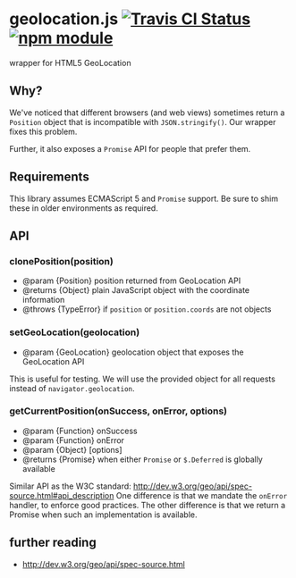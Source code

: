 # geolocation.js [![Travis CI Status](https://travis-ci.org/blinkmobile/geolocation.js.svg?branch=master)](https://travis-ci.org/blinkmobile/geolocation.js) [![npm module](https://img.shields.io/npm/v/@blinkmobile/geolocation.svg)](https://www.npmjs.com/package/@blinkmobile/geolocation)

wrapper for HTML5 GeoLocation


## Why?

We've noticed that different browsers (and web views) sometimes return a
`Position` object that is incompatible with `JSON.stringify()`. Our wrapper
fixes this problem.

Further, it also exposes a `Promise` API for people that prefer them.


## Requirements

This library assumes ECMAScript 5 and `Promise` support.
Be sure to shim these in older environments as required.


## API


### clonePosition(position)

- @param {Position} position returned from GeoLocation API
- @returns {Object} plain JavaScript object with the coordinate information
- @throws {TypeError} if `position` or `position.coords` are not objects


### setGeoLocation(geolocation)

- @param {GeoLocation} geolocation object that exposes the GeoLocation API

This is useful for testing. We will use the provided object for all requests
instead of `navigator.geolocation`.


### getCurrentPosition(onSuccess, onError, options)

- @param {Function} onSuccess
- @param {Function} onError
- @param {Object} [options]
- @returns {Promise} when either `Promise` or `$.Deferred` is globally available

Similar API as the W3C standard: http://dev.w3.org/geo/api/spec-source.html#api_description
One difference is that we mandate the `onError` handler, to enforce good
practices.
The other difference is that we return a Promise when such an implementation is
available.


## further reading

- http://dev.w3.org/geo/api/spec-source.html
